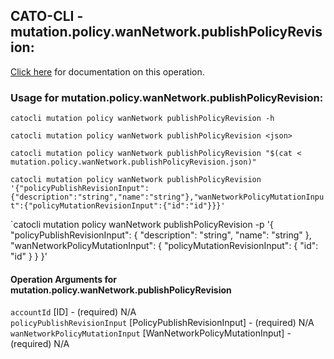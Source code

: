 
## CATO-CLI - mutation.policy.wanNetwork.publishPolicyRevision:
[Click here](https://api.catonetworks.com/documentation/#mutation-mutation.policy.wanNetwork.publishPolicyRevision) for documentation on this operation.

### Usage for mutation.policy.wanNetwork.publishPolicyRevision:

`catocli mutation policy wanNetwork publishPolicyRevision -h`

`catocli mutation policy wanNetwork publishPolicyRevision <json>`

`catocli mutation policy wanNetwork publishPolicyRevision "$(cat < mutation.policy.wanNetwork.publishPolicyRevision.json)"`

`catocli mutation policy wanNetwork publishPolicyRevision '{"policyPublishRevisionInput":{"description":"string","name":"string"},"wanNetworkPolicyMutationInput":{"policyMutationRevisionInput":{"id":"id"}}}'`

`catocli mutation policy wanNetwork publishPolicyRevision -p '{
    "policyPublishRevisionInput": {
        "description": "string",
        "name": "string"
    },
    "wanNetworkPolicyMutationInput": {
        "policyMutationRevisionInput": {
            "id": "id"
        }
    }
}'


#### Operation Arguments for mutation.policy.wanNetwork.publishPolicyRevision ####

`accountId` [ID] - (required) N/A    
`policyPublishRevisionInput` [PolicyPublishRevisionInput] - (required) N/A    
`wanNetworkPolicyMutationInput` [WanNetworkPolicyMutationInput] - (required) N/A    

